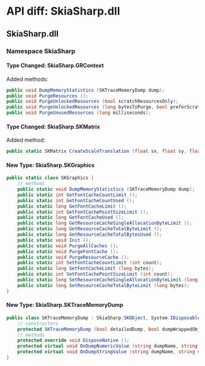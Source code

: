 # API diff: SkiaSharp.dll

## SkiaSharp.dll

### Namespace SkiaSharp

#### Type Changed: SkiaSharp.GRContext

Added methods:

```csharp
public void DumpMemoryStatistics (SKTraceMemoryDump dump);
public void PurgeResources ();
public void PurgeUnlockedResources (bool scratchResourcesOnly);
public void PurgeUnlockedResources (long bytesToPurge, bool preferScratchResources);
public void PurgeUnusedResources (long milliseconds);
```


#### Type Changed: SkiaSharp.SKMatrix

Added method:

```csharp
public static SKMatrix CreateScaleTranslation (float sx, float sy, float tx, float ty);
```


#### New Type: SkiaSharp.SKGraphics

```csharp
public static class SKGraphics {
	// methods
	public static void DumpMemoryStatistics (SKTraceMemoryDump dump);
	public static int GetFontCacheCountLimit ();
	public static int GetFontCacheCountUsed ();
	public static long GetFontCacheLimit ();
	public static int GetFontCachePointSizeLimit ();
	public static long GetFontCacheUsed ();
	public static long GetResourceCacheSingleAllocationByteLimit ();
	public static long GetResourceCacheTotalByteLimit ();
	public static long GetResourceCacheTotalBytesUsed ();
	public static void Init ();
	public static void PurgeAllCaches ();
	public static void PurgeFontCache ();
	public static void PurgeResourceCache ();
	public static int SetFontCacheCountLimit (int count);
	public static long SetFontCacheLimit (long bytes);
	public static int SetFontCachePointSizeLimit (int count);
	public static long SetResourceCacheSingleAllocationByteLimit (long bytes);
	public static long SetResourceCacheTotalByteLimit (long bytes);
}
```

#### New Type: SkiaSharp.SKTraceMemoryDump

```csharp
public class SKTraceMemoryDump : SkiaSharp.SKObject, System.IDisposable {
	// constructors
	protected SKTraceMemoryDump (bool detailedDump, bool dumpWrappedObjects);
	// methods
	protected override void DisposeNative ();
	protected virtual void OnDumpNumericValue (string dumpName, string valueName, string units, ulong value);
	protected virtual void OnDumpStringValue (string dumpName, string valueName, string value);
}
```


